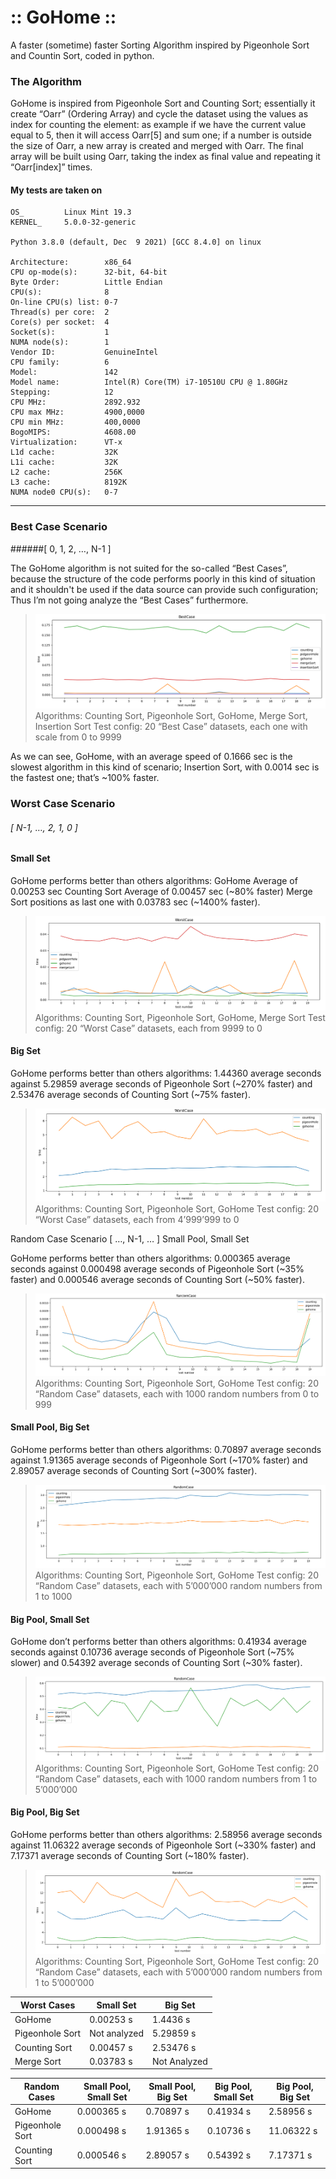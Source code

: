 # :: GoHome ::

A faster (sometime) faster Sorting Algorithm inspired by Pigeonhole Sort and Countin Sort, coded in python.

### The Algorithm 

GoHome is inspired from Pigeonhole Sort and Counting Sort; essentially it create “Oarr” (Ordering Array) and cycle the dataset using the values as index for counting the element: as example if we have the current value equal to 5, then it will access Oarr[5] and sum one; if a number is outside the size of Oarr, a new array is created and merged with Oarr.
The final array will be built using Oarr, taking the index as final value and repeating it “Oarr[index]” times.

#### My tests are taken on 

```
OS_         Linux Mint 19.3
KERNEL_     5.0.0-32-generic

Python 3.8.0 (default, Dec  9 2021) [GCC 8.4.0] on linux

Architecture:        x86_64
CPU op-mode(s):      32-bit, 64-bit
Byte Order:          Little Endian
CPU(s):              8
On-line CPU(s) list: 0-7
Thread(s) per core:  2
Core(s) per socket:  4
Socket(s):           1
NUMA node(s):        1
Vendor ID:           GenuineIntel
CPU family:          6
Model:               142
Model name:          Intel(R) Core(TM) i7-10510U CPU @ 1.80GHz
Stepping:            12
CPU MHz:             2892.932
CPU max MHz:         4900,0000
CPU min MHz:         400,0000
BogoMIPS:            4608.00
Virtualization:      VT-x
L1d cache:           32K
L1i cache:           32K
L2 cache:            256K
L3 cache:            8192K
NUMA node0 CPU(s):   0-7
```

------------
### Best Case Scenario 
######[ 0, 1, 2, …, N-1 ]


The GoHome algorithm is not suited for the so-called “Best Cases”, because the structure of the code performs  poorly in this kind of situation and it shouldn't be used if the data source can provide such configuration;  Thus I’m not going analyze the “Best Cases” furthermore.

>![image](./readme/images/01.png) Algorithms: Counting Sort, Pigeonhole Sort, GoHome, Merge Sort, Insertion Sort
Test config: 20 “Best Case” datasets, each one with scale from 0 to 9999 



As we can see, GoHome, with an average speed of 0.1666 sec is the slowest algorithm in this kind of scenario; Insertion Sort, with 0.0014 sec is the fastest one; that’s ~100% faster. 

### Worst Case Scenario 
###### [ N-1, …, 2, 1, 0 ]

#### Small Set

GoHome performs better than others algorithms: 
GoHome Average of 0.00253 sec
Counting Sort Average of 0.00457 sec (~80% faster)
Merge Sort positions as last one with 0.03783 sec (~1400% faster).

> ![image](./readme/images/02.png)
Algorithms: Counting Sort, Pigeonhole Sort, GoHome, Merge Sort
Test config: 20 “Worst Case” datasets, each from 9999 to 0


#### Big Set

GoHome performs better than others algorithms: 
1.44360 average seconds against
5.29859 average seconds of Pigeonhole Sort (~270% faster) and
2.53476 average seconds of Counting Sort (~75% faster).

>![image](./readme/images/03.png)
Algorithms: Counting Sort, Pigeonhole Sort, GoHome
Test config: 20 “Worst Case” datasets, each from 4’999’999 to 0


Random Case Scenario [ …, N-1, … ] 
Small Pool, Small Set

GoHome performs better than others algorithms: 
0.000365 average seconds against 
0.000498 average seconds of Pigeonhole Sort (~35% faster) and 
0.000546 average seconds of Counting Sort (~50% faster).

>![image](./readme/images/04.png)  
 Algorithms: Counting Sort, Pigeonhole Sort, GoHome
Test config: 20 “Random Case” datasets, each with 1000 random numbers from 0 to 999



#### Small Pool, Big Set
    
GoHome performs better than others algorithms: 
0.70897 average seconds against 
1.91365 average seconds of Pigeonhole Sort (~170% faster) and 
2.89057 average seconds of Counting Sort (~300% faster).

>![image](./readme/images/05.png)  
 Algorithms: Counting Sort, Pigeonhole Sort, GoHome
Test config: 20 “Random Case” datasets, each with 5’000’000 random numbers from 1 to 1000




#### Big Pool, Small Set

GoHome don’t performs better than others algorithms: 
0.41934 average seconds against
0.10736 average seconds of Pigeonhole Sort (~75% slower) and 
0.54392 average seconds of Counting Sort (~30% faster).

>![image](./readme/images/06.png)
Algorithms: Counting Sort, Pigeonhole Sort, GoHome
Test config: 20 “Random Case” datasets, each with 1000 random numbers from 1 to 5’000’000



#### Big Pool, Big Set

GoHome performs better than others algorithms: 
2.58956 average seconds against 
11.06322 average seconds of Pigeonhole Sort (~330% faster) and 
7.17371 average seconds of Counting Sort (~180% faster).

>![image](./readme/images/07.png) Algorithms: Counting Sort, Pigeonhole Sort, GoHome
Test config: 20 “Random Case” datasets, each with 5’000’000 random numbers from 1 to 5’000’000




| Worst Cases   |   Small Set  | Big Set |
| ------------ | ------------ | ------------ |
| GoHome  |  0.00253 s | 1.4436 s  |
|  Pigeonhole Sort | Not analyzed  |   5.29859 s  |
|  Counting Sort |  0.00457 s  |   2.53476 s  |
|  Merge Sort |  0.03783 s   |  Not Analyzed |



| Random Cases | Small Pool, Small Set | Small Pool, Big Set | Big Pool, Small Set |  Big Pool, Big Set  | 
| ------------ | ------------ | ------------ |  ------------ | ------------ |
| GoHome | 0.000365 s | 0.70897 s | 0.41934 s | 2.58956 s |  
|  Pigeonhole Sort | 0.000498 s | 1.91365 s| 0.10736 s| 11.06322 s| 
| Counting Sort| 0.000546 s| 2.89057 s| 0.54392 s| 7.17371 s| 



